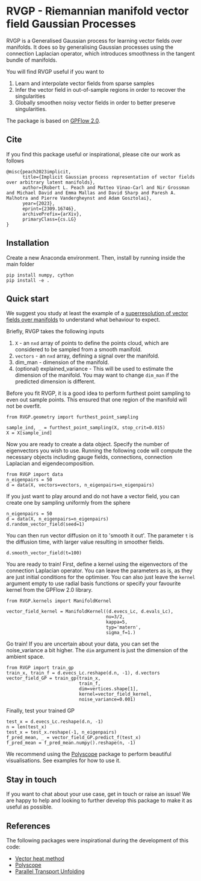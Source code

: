 # RVGP - Riemannian manifold vector field Gaussian Processes

RVGP is a Generalised Gaussian process for learning vector fields over manifolds. It does so by generalising Gaussian processes using the connection Laplacian operator, which introduces smoothness in the tangent bundle of manifolds.

You will find RVGP useful if you want to 
1. Learn and interpolate vector fields from sparse samples
2. Infer the vector field in out-of-sample regions in order to recover the singularities
3. Globally smoothen noisy vector fields in order to better preserve singularities.

The package is based on [GPFlow 2.0](https://gpflow.github.io/GPflow/2.9.0/index.html).

## Cite

If you find this package useful or inspirational, please cite our work as follows

```
@misc{peach2023implicit,
      title={Implicit Gaussian process representation of vector fields over arbitrary latent manifolds}, 
      author={Robert L. Peach and Matteo Vinao-Carl and Nir Grossman and Michael David and Emma Mallas and David Sharp and Paresh A. Malhotra and Pierre Vandergheynst and Adam Gosztolai},
      year={2023},
      eprint={2309.16746},
      archivePrefix={arXiv},
      primaryClass={cs.LG}
}
```

## Installation

Create a new Anaconda environment. Then, install by running inside the main folder

```
pip install numpy, cython
pip install -e .
```

## Quick start

We suggest you study at least the example of a [superresolution of vector fields over manifolds](https://github.com/agosztolai/RVGP/blob/main/examples/surface_interpolation/superresolution_vector_field.py) to understand what behaviour to expect.

Briefly, RVGP takes the following inputs

1. `X` - an `nxd` array of points to define the points cloud, which are considered to be sampled from a smooth manifold.
2. `vectors` - an `nxd` array, defining a signal over the manifold.
3. dim_man - dimension of the manifold.
4. (optional) explained_variance - This will be used to estimate the dimension of the manifold. You may want to change ```dim_man``` if the predicted dimension is different.

Before you fit RVGP, it is a good idea to perform furthest point sampling to even out sample points. This ensured that one region of the manifold will not be overfit. 

```
from RVGP.geometry import furthest_point_sampling

sample_ind, _ = furthest_point_sampling(X, stop_crit=0.015)
X = X[sample_ind]
```

Now you are ready to create a data object. Specify the number of eigenvectors you wish to use. Running the following code will compute the necessary objects including gauge fields, connections, connection Laplacian and eigendecomposition.

```
from RVGP import data
n_eigenpairs = 50
d = data(X, vectors=vectors, n_eigenpairs=n_eigenpairs)
```

If you just want to play around and do not have a vector field, you can create one by sampling uniformly from the sphere

```
n_eigenpairs = 50
d = data(X, n_eigenpairs=n_eigenpairs)
d.random_vector_field(seed=1)
```

You can then run vector diffusion on it to 'smooth it out'. The parameter ```t``` is the diffusion time, with larger value resulting in smoother fields.

```
d.smooth_vector_field(t=100)
```

You are ready to train! First, define a kernel using the eigenvectors of the connection Laplacian operator. You can leave the parameters as is, as they are just initial conditions for the optimiser. You can also just leave the ```kernel``` argument empty to use radial basis functions or specify your favourite kernel from the GPFlow 2.0 library. 

```
from RVGP.kernels import ManifoldKernel

vector_field_kernel = ManifoldKernel((d.evecs_Lc, d.evals_Lc), 
                                     nu=3/2, 
                                     kappa=5, 
                                     typ='matern',
                                     sigma_f=1.)
```

Go train! If you are uncertain about your data, you can set the noise_variance a bit higher. The ```dim``` argument is just the dimension of the ambient space.

```
from RVGP import train_gp
train_x, train_f = d.evecs_Lc.reshape(d.n, -1), d.vectors
vector_field_GP = train_gp(train_x,
                           train_f,
                           dim=vertices.shape[1],
                           kernel=vector_field_kernel,
                           noise_variance=0.001)
```

Finally, test your trained GP

```
test_x = d.evecs_Lc.reshape(d.n, -1)
n = len(test_x)
test_x = test_x.reshape(-1, n_eigenpairs)
f_pred_mean, _ = vector_field_GP.predict_f(test_x)
f_pred_mean = f_pred_mean.numpy().reshape(n, -1)
```

We recommend using the [Polyscope](https://polyscope.run) package to perform beautiful visualisations. See examples for how to use it.

## Stay in touch

If you want to chat about your use case, get in touch or raise an issue! We are happy to help and looking to further develop this package to make it as useful as possible.

## References

The following packages were inspirational during the development of this code:

* [Vector heat method](https://github.com/nmwsharp/potpourri3d)
* [Polyscope](https://polyscope.run)
* [Parallel Transport Unfolding](https://github.com/mbudnins/parallel_transport_unfolding)
